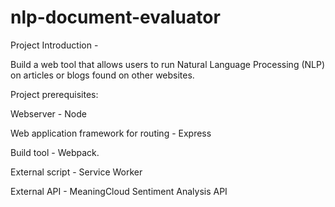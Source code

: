 # nlp-document-evaluator
Project Introduction - 

Build a web tool that allows users to run Natural Language Processing (NLP) on articles or blogs found on other websites.





Project prerequisites:  

Webserver - Node

Web application framework for routing - Express

Build tool - Webpack.

External script - Service Worker 

External API - MeaningCloud Sentiment Analysis API 
